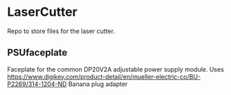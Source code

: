 # LaserCutter
Repo to store files for the laser cutter.

## PSUfaceplate
Faceplate for the common DP20V2A adjustable power supply module. 
Uses https://www.digikey.com/product-detail/en/mueller-electric-co/BU-P2269/314-1204-ND Banana plug adapter 
